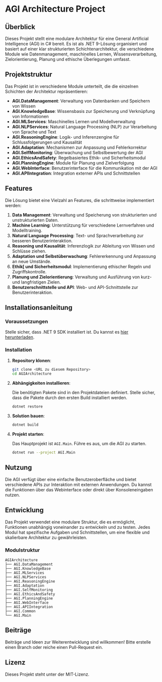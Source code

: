 
# AGI Architecture Project

## Überblick

Dieses Projekt stellt eine modulare Architektur für eine General Artificial Intelligence (AGI) in C# bereit. Es ist als .NET 9-Lösung organisiert und basiert auf einer klar strukturierten Schichtenarchitektur, die verschiedene Module wie Datenmanagement, maschinelles Lernen, Wissensverarbeitung, Zielorientierung, Planung und ethische Überlegungen umfasst.

## Projektstruktur

Das Projekt ist in verschiedene Module unterteilt, die die einzelnen Schichten der Architektur repräsentieren:

- **AGI.DataManagement**: Verwaltung von Datenbanken und Speichern von Wissen
- **AGI.KnowledgeBase**: Wissensbasis zur Speicherung und Verknüpfung von Informationen
- **AGI.MLServices**: Maschinelles Lernen und Modellverwaltung
- **AGI.NLPServices**: Natural Language Processing (NLP) zur Verarbeitung von Sprache und Text
- **AGI.ReasoningEngine**: Logik- und Inferenzengine für Schlussfolgerungen und Kausalität
- **AGI.Adaptation**: Mechanismen zur Anpassung und Fehlerkorrektur
- **AGI.SelfMonitoring**: Überwachung und Selbstbewertung der AGI
- **AGI.EthicsAndSafety**: Regelbasiertes Ethik- und Sicherheitsmodul
- **AGI.PlanningEngine**: Module für Planung und Zielverfolgung
- **AGI.WebInterface**: Benutzerinterface für die Kommunikation mit der AGI
- **AGI.APIIntegration**: Integration externer APIs und Schnittstellen

## Features

Die Lösung bietet eine Vielzahl an Features, die schrittweise implementiert werden:

1. **Data Management**: Verwaltung und Speicherung von strukturierten und unstrukturierten Daten.
2. **Machine Learning**: Unterstützung für verschiedene Lernverfahren und Modelltraining.
3. **Natural Language Processing**: Text- und Sprachverarbeitung zur besseren Benutzerinteraktion.
4. **Reasoning und Kausalität**: Inferenzlogik zur Ableitung von Wissen und Schlüsse ziehen.
5. **Adaptation und Selbstüberwachung**: Fehlererkennung und Anpassung an neue Umstände.
6. **Ethik[ und Sicherheitsmodul**: Implementierung ethischer Regeln und Zugriffskontrolle.
7. **Planung und Zielorientierung**: Verwaltung und Ausführung von kurz- und langfristigen Zielen.
8. **Benutzerschnittstelle und API**: Web- und API-Schnittstelle zur Benutzerinteraktion.

## Installationsanleitung

### Voraussetzungen

Stelle sicher, dass .NET 9 SDK installiert ist. Du kannst es [hier herunterladen](https://dotnet.microsoft.com/download/dotnet/9.0).

### Installation

1. **Repository klonen**:

   ```bash
   git clone <URL zu diesem Repository>
   cd AGIArchitecture
   ```

2. **Abhängigkeiten installieren**:

   Die benötigten Pakete sind in den Projektdateien definiert. Stelle sicher, dass die Pakete durch den ersten Build installiert werden.

   ```bash
   dotnet restore
   ```

3. **Solution bauen**:

   ```bash
   dotnet build
   ```

4. **Projekt starten**:

   Das Hauptprojekt ist `AGI.Main`. Führe es aus, um die AGI zu starten.

   ```bash
   dotnet run --project AGI.Main
   ```

## Nutzung

Die AGI verfügt über eine einfache Benutzeroberfläche und bietet verschiedene APIs zur Interaktion mit externen Anwendungen. Du kannst die Funktionen über das Webinterface oder direkt über Konsoleneingaben nutzen.

## Entwicklung

Das Projekt verwendet eine modulare Struktur, die es ermöglicht, Funktionen unabhängig voneinander zu entwickeln und zu testen. Jedes Modul hat spezifische Aufgaben und Schnittstellen, um eine flexible und skalierbare Architektur zu gewährleisten.

### Modulstruktur

```plaintext
AGIArchitecture
├── AGI.DataManagement
├── AGI.KnowledgeBase
├── AGI.MLServices
├── AGI.NLPServices
├── AGI.ReasoningEngine
├── AGI.Adaptation
├── AGI.SelfMonitoring
├── AGI.EthicsAndSafety
├── AGI.PlanningEngine
├── AGI.WebInterface
├── AGI.APIIntegration
├── AGI.Common
└── AGI.Main
```

## Beiträge

Beiträge und Ideen zur Weiterentwicklung sind willkommen! Bitte erstelle einen Branch oder reiche einen Pull-Request ein.

## Lizenz

Dieses Projekt steht unter der MIT-Lizenz.
